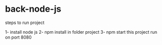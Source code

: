 # back-node-js

steps to run project

1- install node js
2- npm install in folder project
3- npm start 
  this project run on port 8080
